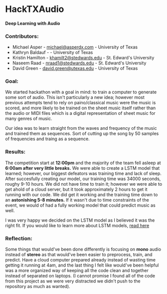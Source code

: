 # HackTXAudio
#### Deep Learning with Audio

### Contributors:

* Michael Asper - michael@asperdx.com - University of Texas
* Kathryn Baldauf - - University of Texas
* Kristin Hamilton -  khamilt2@stedwards.edu - St. Edward's University
* Naseem Raad - nraad1@stedwards.edu - St. Edward's University
* David Green - david.green@utexas.edu - University of Texas


### Goal:

We started hackathon with a goal in mind: to train a computer to generate some sort of audio. This isn't particularly a new idea; however most previous attempts tend to rely on paino/classical music were the music is scored, and more likely to be trained on the sheet music itself rather than the audio or MIDI files which is a digital representation of sheet music for many genres of music. 

Our idea was to learn straight from the waves and frequency of the music and trained them as sequences. Sort of cutting up the song by 50 samples of frequencies and traing as a sequence.


### Results:

The competition start at **12:00pm** and the majority of the team fell asleep at **6:00am after very little breaks.** We were able to create a LSTM model that learned; however, our biggest defeators was training time and lack of sleep. After succesfully creating our model, our training time was 34000 seconds, roughy 9-10 hours. We did not have time to train it; however we were able to get ahold of a cloud server, but it took approximately 2 hours to get it running with our code. We did get it working and the training time down to an **astonishing 5-8 minutes.** If it wasn't due to time constraints of the event, we would of had a fully working model that could predict music as well.

I was very happy we decided on the LSTM model as I believed it was the right fit. If you would like to learn more about LSTM models, [read here](http://colah.github.io/posts/2015-08-Understanding-LSTMs/)

### Reflection:

Some things that would've been done differently is focusing on **mono** audio instead of **stereo** as that would've been easier to preprocess, train, and predict. Have a cloud computer prepared already instead of wasting time getting it running at 4am, and the last thing I felt like would've been helpful was a more organized way of keeping all the code clean and together instead of separated on laptops. (I cannot promise I found all of the code from this project as we were very distracted we didn't push to the repository as much as wanted).
